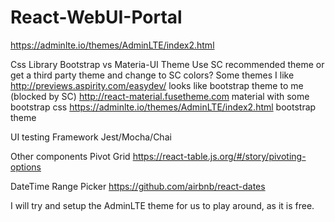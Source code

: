 # React-WebUI-Portal
https://adminlte.io/themes/AdminLTE/index2.html

Css Library
Bootstrap vs Materia-UI
Theme
Use SC recommended theme  or get a third party theme and change to SC colors?
Some themes I like
http://previews.aspirity.com/easydev/  looks like bootstrap theme to me (blocked by SC)
http://react-material.fusetheme.com   material with some bootstrap css
https://adminlte.io/themes/AdminLTE/index2.html bootstrap theme

UI testing Framework
Jest/Mocha/Chai

Other components
Pivot Grid
https://react-table.js.org/#/story/pivoting-options

DateTime Range Picker
https://github.com/airbnb/react-dates 

I will try and setup the AdminLTE theme for us to play around, as it is free.


